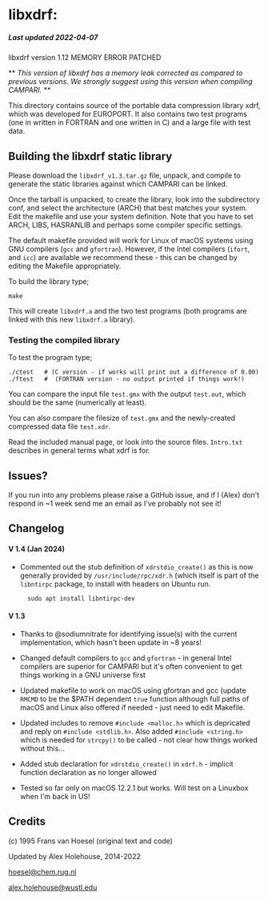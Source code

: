 # libxdrf: 


##### Last updated 2022-04-07

libxdrf version 1.12 MEMORY ERROR PATCHED

** *This version of libxdrf has a memory leak corrected as compared to previous versions. We strongly suggest using this version when compiling CAMPARI.* **

This directory contains source of the portable data compression library xdrf, which was developed for EUROPORT. It also contains two test programs (one in written in FORTRAN and one written in C) and a large file with test data.

## Building the libxdrf static library

Please download the `libxdrf_v1.3.tar.gz` file, unpack, and compile to generate the static libraries against which CAMPARI can be linked.

Once the tarball is unpacked, to create the library, look into the subdirectory conf, and select the architecture (ARCH) that best matches your system. Edit the makefile and use your system definition. Note that you have to set ARCH, LIBS, HASRANLIB and perhaps some compiler specific settings.

The default makefile provided will work for Linux of macOS systems using GNU compilers (`gcc` and `gfortran`). However, if the Intel compilers (`ifort`, and `icc`) are available we recommend these - this can be changed by editing the Makefile appropriately.

To build the library type;

    make

This will create `libxdrf.a` and the two test programs (both programs
are linked with this new `libxdrf.a` library).


### Testing the compiled library
To test the program type;

    ./ctest   #	(C version - if works will print out a difference of 0.00)
    ./ftest   #  (FORTRAN version - no output printed if things work!)

You can compare the input file `test.gmx` with the output `test.out`, which should be the same (numerically at least).

You can also compare the filesize of `test.gmx` and the newly-created compressed data file `test.xdr`. 

Read the included manual page, or look into the source files. `Intro.txt` describes in general terms what xdrf is for.

## Issues?
If you run into any problems please raise a GitHub issue, and if I (Alex) don't respond in ~1 week send me an email as I've probably not see it!

## Changelog

#### V 1.4 (Jan 2024)
* Commented out the stub definition of `xdrstdio_create()` as this is now generally provided by `/usr/include/rpc/xdr.h` (which itself is part of the `libntirpc` package, to install with headers on Ubuntu run.

		sudo apt install libntirpc-dev
	

#### V 1.3
* Thanks to @sodiumnitrate for identifying issue(s) with the current implementation, which hasn't been update in ~8 years!

* Changed default compilers to `gcc` and `gfortran` - in general Intel compilers are superior for CAMPARI but it's often convenient to get things working in a GNU universe first

* Updated makefile to work on macOS using gfortran and gcc (update `RMCMD` to be the $PATH dependent `true` function although full paths of macOS and Linux also offered if needed - just need to edit Makefile.

* Updated includes to remove `#include <malloc.h>` which is depricated and reply on `#include <stdlib.h>`. Also added `#include <string.h>` which is needed for `strcpy()` to be called - not clear how things worked without this...

* Added stub declaration for `xdrstdio_create()` in `xdrf.h` - implicit function declaration as no longer allowed

* Tested so far only on macOS 12.2.1 but works. Will test on a Linuxbox when I'm back in US!

## Credits
(c) 1995 Frans van Hoesel (original text and code)

Updated by Alex Holehouse, 2014-2022

hoesel@chem.rug.nl

alex.holehouse@wustl.edu 
